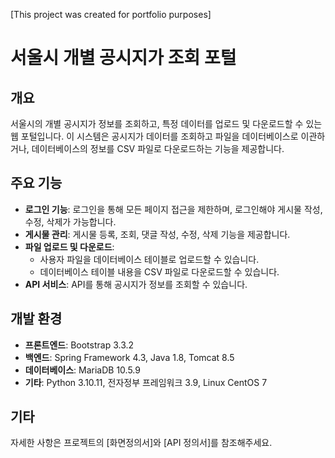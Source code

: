 [This project was created for portfolio purposes]

# 서울시 개별 공시지가 조회 포털

## 개요
서울시의 개별 공시지가 정보를 조회하고, 특정 데이터를 업로드 및 다운로드할 수 있는 웹 포털입니다. 이 시스템은 공시지가 데이터를 조회하고 파일을 데이터베이스로 이관하거나, 데이터베이스의 정보를 CSV 파일로 다운로드하는 기능을 제공합니다.

## 주요 기능
- **로그인 기능**: 로그인을 통해 모든 페이지 접근을 제한하며, 로그인해야 게시물 작성, 수정, 삭제가 가능합니다.
- **게시물 관리**: 게시물 등록, 조회, 댓글 작성, 수정, 삭제 기능을 제공합니다.
- **파일 업로드 및 다운로드**:
  - 사용자 파일을 데이터베이스 테이블로 업로드할 수 있습니다.
  - 데이터베이스 테이블 내용을 CSV 파일로 다운로드할 수 있습니다.
- **API 서비스**: API를 통해 공시지가 정보를 조회할 수 있습니다.

## 개발 환경
- **프론트엔드**: Bootstrap 3.3.2
- **백엔드**: Spring Framework 4.3, Java 1.8, Tomcat 8.5
- **데이터베이스**: MariaDB 10.5.9
- **기타**: Python 3.10.11, 전자정부 프레임워크 3.9, Linux CentOS 7

## 기타
자세한 사항은 프로젝트의 [화면정의서]와 [API 정의서]를 참조해주세요.
